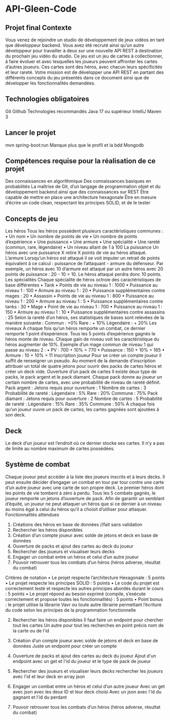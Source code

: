 # API-Gleen-Code

## Projet final Contexte
Vous venez de rejoindre un studio de développement de jeux vidéos en tant que développeur backend. Vous avez été recruté ainsi qu’un autre développeur pour travailler à deux sur une nouvelle API REST à destination du prochain jeu vidéo du studio. Ce jeu est un jeu de cartes à collectionner, à faire évoluer et avec lesquelles les joueurs peuvent affronter les cartes d’autres joueurs. Ces cartes sont des héros, avec chacun leurs spécificités et leur rareté. Votre mission est de développer une API REST en partant des différents concepts du jeu présentés dans ce document ainsi que de développer les fonctionnalités demandées.
## Technologies obligatoires
Git Github
Technologies recommandés
Java 17 ou supérieur IntelliJ
Maven 3

## Lancer le projet 
mvn spring-boot:run
Manque plus que le profil et la bdd Mongodb

## Compétences requise pour la réalisation de ce projet
Des connaissances en algorithmique
Des connaissances basiques en probabilités
La maîtrise de Git, d’un langage de programmation objet et du développement backend ainsi que des connaissances sur REST
Être capable de mettre en place une architecture hexagonale
Être en mesure d’écrire un code clean, respectant les principes SOLID, et de le tester
## Concepts de jeu
Les héros
Tous les héros possèdent plusieurs caractéristiques communes : • Un nom
• Un nombre de points de vie
• Un nombre de points d’expérience
• Une puissance
• Une armure
• Une spécialité
• Une rareté (commun, rare, légendaire) • Un niveau allant de 1 à 100
La puissance
Un héros avec une puissance X retire X points de vie au héros attaqué.
L’armure
Lorsqu’un héros est attaqué il se voit imputer un retrait de points équivalent à ce calcul : puissance de l’attaquant - armure du défenseur. Par exemple, un héros avec 10 d’armure est
 attaqué par un autre héros avec 20 points de puissance : 20 - 10 = 10. Le héros attaqué perdra donc 10 points.
Les spécialités
Chaque spécialité de héros octroie des caractéristiques de base différentes
• Tank
• Points de vie au niveau 1 : 1000
• Puissance au niveau 1 : 100
• Armure au niveau 1 : 20
• Puissance supplémentaires contre mages : 20
• Assassin
• Points de vie au niveau 1 : 800
• Puissance au niveau 1 : 200
• Armure au niveau 1 : 5
• Puissance supplémentaires contre tanks : 30
• Mage
• Point de vie au niveau 1 : 700
• Puissance au niveau 1 : 150
• Armure au niveau 1 : 10
• Puissance supplémentaires contre assassins : 25
Selon la rareté d’un héros, ses statistiques de bases sont relevées de la manière suivante : Commun : +0%
Rare : + 10%
Légendaire : + 20%
Les niveaux
À chaque fois qu’un héros remporte un combat, ce dernier remporte 1 point d’expérience. Tous les 5 points d’expérience gagnés le héros monte de niveau. Chaque gain de niveau voit les caractéristique du héros augmenter de 10%.
Exemple d’un mage commun de niveau 1 qui passe au niveau 2 :
• PV : 700 + 10% = 770
• Puissance : 150 + 10% = 165 • Armure : 10 + 10% = 11
Inscription joueur
Pour se créer un compte joueur il suffit de renseigner un pseudo. Au moment de la demande d’inscription attribuer un total de quatre jetons pour ouvrir des packs de cartes héros et créer un deck vide.
Ouverture d’un pack de cartes
Il existe deux type de packs, le pack argent et le pack diamant. Chaque pack donne au joueur un certain nombre de cartes, avec une probabilité de niveau de rareté définit.
Pack argent :
Jetons requis pour ouverture : 1 Nombre de cartes : 3 Probabilité de rareté :
Légendaire : 5% Rare : 20% Commune : 75%
Pack diamant :
Jetons requis pour ouverture : 2 Nombre de cartes : 5 Probabilité de rareté :
Légendaire : 15% Rare : 35% Commune : 50%
À chaque fois qu’un joueur ouvre un pack de cartes, les cartes gagnées sont ajoutées à son deck.

## Deck
Le deck d’un joueur est l’endroit où ce dernier stocke ses cartes. Il n’y a pas de limite au nombre maximum de cartes possédées.

## Système de combat
Chaque joueur peut accéder à la liste des joueurs inscrits et à leurs decks. Il peut ensuite décider d’engager un combat en tour 
par tour contre une carte d’un autre joueur avec une carte de son propre deck. Le premier héros dont les points de vie tombent à zéro à perdu. 
Tous les 5 combats gagnés, le joueur remporte un jetons d’ouverture de pack. Afin de garantir un semblant d’équité, 
un joueur ne peut attaquer un héros que si ce dernier à un niveau au moins égal à celui du héros qu’il a choisit d’utiliser pour attaquer.
Fonctionnalités attendues

1. Créations des héros en base de données //fait sans validation
2. Rechercher les héros disponibles 
3. Création d’un compte joueur avec solde de jetons et deck en base de données
4. Ouverture de packs et ajout des cartes au deck du joueur
5. Rechercher des joueurs et visualiser leurs decks
6. Engager un combat entre un héros et celui d’un autre joueur
7. Pouvoir retrouver tous les combats d’un héros (héros adverse, résultat du combat)


Critères de notation
• Le projet respecte l’architecture Hexagonale : 5 points
• Le projet respecte les principes SOLID : 5 points
• Le code du projet est correctement testé et respecte les autres principes abordés durant le
cours : 5 points
• Le projet répond au besoin exprimé (compile, s’exécute correctement et propose toutes les
fonctionnalités) : 5 points
• Point bonus : le projet utilise la librairie Vavr ou toute autre librairie permettant l’écriture du code
selon les principes de la programmation fonctionnelle


2. Rechercher les héros disponibles
Il faut faire un endpoint pour chercher tout les cartes 
Un autre pour tout les recherches en point précis nom de la carte ou de l'id 

3. Création d’un compte joueur avec solde de jetons et deck en base de données
Juste un endpoint pour créer un compte 

4. Ouverture de packs et ajout des cartes au deck du joueur 
Ajout d'un endpoint avec un get et l'id du joueur et le type de pack de joueur

5.  Rechercher des joueurs et visualiser leurs decks 
rechercher les joueurs avec l'id et leur deck en array json

6. Engager un combat entre un héros et celui d’un autre joueur
Avec un get avec json avec les deux ID et leur deck choisi 
Avec un json avec l'id du gagnant et l'id du perdant 

7. Pouvoir retrouver tous les combats d’un héros (héros adverse, résultat du combat)



